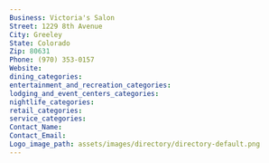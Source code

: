 ```yaml
---
Business: Victoria's Salon
Street: 1229 8th Avenue
City: Greeley
State: Colorado
Zip: 80631
Phone: (970) 353-0157
Website: 
dining_categories: 
entertainment_and_recreation_categories: 
lodging_and_event_centers_categories: 
nightlife_categories: 
retail_categories: 
service_categories: 
Contact_Name: 
Contact_Email: 
Logo_image_path: assets/images/directory/directory-default.png
---
```

